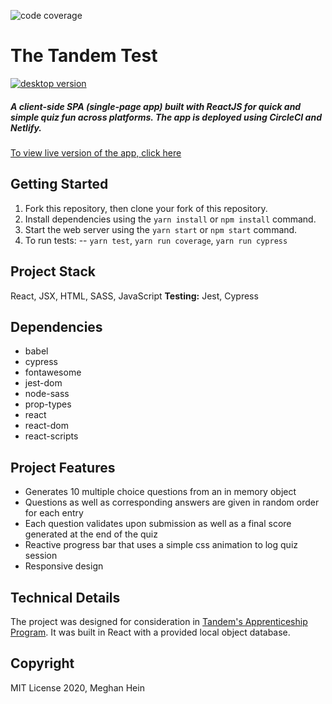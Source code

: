 ![code coverage](https://badgen.net/badge/coverage/95.83%25/green)
# The Tandem Test

[![desktop version](https://github.com/meghein/tandem-test/blob/master/docs/desktop.gif?raw=true)](https://github.com/meghein/tandem-test)

##### A client-side SPA (single-page app) built with ReactJS for quick and simple quiz fun across platforms. The app is deployed using CircleCI and Netlify.

[To view live version of the app, click here](https://the-tandem-test.netlify.app/ "Netlify deployment")

## Getting Started
1. Fork this repository, then clone your fork of this repository.
2. Install dependencies using the `yarn install` or `npm install` command.
3. Start the web server using the `yarn start` or `npm start` command.
4. To run tests:
    -- `yarn test`, `yarn run coverage`, `yarn run cypress`

## Project Stack
React, JSX, HTML, SASS, JavaScript
__Testing:__ Jest, Cypress

## Dependencies
- babel
- cypress
- fontawesome
- jest-dom
- node-sass
- prop-types
- react
- react-dom
- react-scripts

## Project Features
- Generates 10 multiple choice questions from an in memory object
- Questions as well as corresponding answers are given in random order for each entry
- Each question validates upon submission as well as a final score generated at the end of the quiz
- Reactive progress bar that uses a simple css animation to log quiz session
- Responsive design

## Technical Details
The project was designed for consideration in [Tandem's Apprenticeship Program](https://madeintandem.com/about/apprenticeship-program/). It was built in React with a provided local object database.

## Copyright
MIT License 2020, Meghan Hein